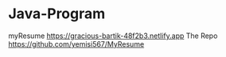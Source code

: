 # Java-Program

myResume
https://gracious-bartik-48f2b3.netlify.app
The Repo
https://github.com/yemisi567/MyResume
